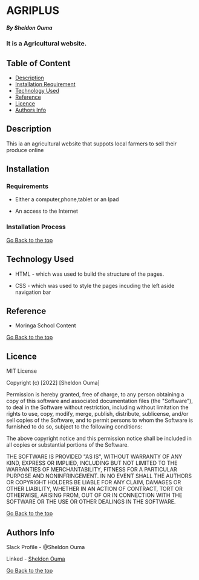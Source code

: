 # AGRIPLUS

##### By Sheldon Ouma

### It is a Agricultural website.

## Table of Content

- [Description](#description)
- [Installation Requirement](#Installation)
- [Technology Used](#technology-used)
- [Reference](#reference)
- [Licence](#licence)
- [Authors Info](#author-Info)

## Description

<p>This ia an agricultural website that suppots local farmers to sell their produce online</p>

## Installation

### Requirements

- Either a computer,phone,tablet or an Ipad

- An access to the Internet

### Installation Process

[Go Back to the top](#portfolio)

## Technology Used

- HTML - which was used to build the structure of the pages.

- CSS - which was used to style the pages incuding the left aside navigation bar

## Reference

- Moringa School Content

[Go Back to the top](#portfolio)

## Licence

MIT License

Copyright (c) [2022] [Sheldon Ouma]

Permission is hereby granted, free of charge, to any person obtaining a copy
of this software and associated documentation files (the "Software"), to deal
in the Software without restriction, including without limitation the rights
to use, copy, modify, merge, publish, distribute, sublicense, and/or sell
copies of the Software, and to permit persons to whom the Software is
furnished to do so, subject to the following conditions:

The above copyright notice and this permission notice shall be included in all
copies or substantial portions of the Software.

THE SOFTWARE IS PROVIDED "AS IS", WITHOUT WARRANTY OF ANY KIND, EXPRESS OR
IMPLIED, INCLUDING BUT NOT LIMITED TO THE WARRANTIES OF MERCHANTABILITY,
FITNESS FOR A PARTICULAR PURPOSE AND NONINFRINGEMENT. IN NO EVENT SHALL THE
AUTHORS OR COPYRIGHT HOLDERS BE LIABLE FOR ANY CLAIM, DAMAGES OR OTHER
LIABILITY, WHETHER IN AN ACTION OF CONTRACT, TORT OR OTHERWISE, ARISING FROM,
OUT OF OR IN CONNECTION WITH THE SOFTWARE OR THE USE OR OTHER DEALINGS IN THE
SOFTWARE.

[Go Back to the top](#portfolio)

## Authors Info

Slack Profile - @Sheldon Ouma

Linked - [Sheldon Ouma](sheldon.ouma@student.moringaschool.com)

[Go Back to the top](#portfolio)
